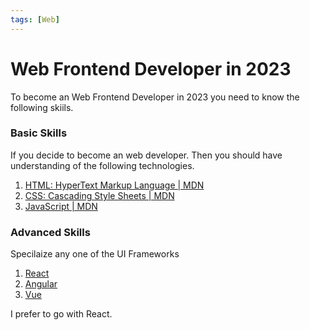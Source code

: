 ```yaml
---
tags: [Web]
---
```


# Web Frontend Developer in 2023

To become an Web Frontend Developer in 2023 you need to know the following skiils.

### Basic Skills
If you decide to become an web developer. Then you should have understanding of the following technologies.
1. [HTML: HyperText Markup Language | MDN](https://developer.mozilla.org/en-US/docs/Web/HTML)
2. [CSS: Cascading Style Sheets | MDN](https://developer.mozilla.org/en-US/docs/Web/CSS)
3. [JavaScript | MDN](https://developer.mozilla.org/en-US/docs/Web/JavaScript)   

<!--truncate-->
   
### Advanced Skills

Specilaize any one of the UI Frameworks

1. [React](https://react.dev/)
2. [Angular](https://angular.io/)
3. [Vue](https://vuejs.org/)

I prefer to go with React.